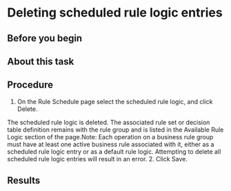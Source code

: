 <!-- image -->

# Deleting scheduled rule logic entries

## Before you begin

## About this task

## Procedure

1. On the Rule Schedule page select the scheduled rule logic, and click
Delete. 

The scheduled rule logic is deleted. The associated rule set or decision table definition remains
with the rule group and is listed in the Available Rule Logic section of the page.Note: Each
operation on a business rule group must have at least one active business rule associated with it,
either as a scheduled rule logic entry or as a default rule logic. Attempting to delete all
scheduled rule logic entries will result in an error.
2. Click Save.

## Results